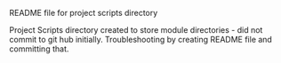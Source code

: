 README file for project scripts directory

Project Scripts directory created to store module directories - did not commit to git hub initially. Troubleshooting by creating README file and committing that.